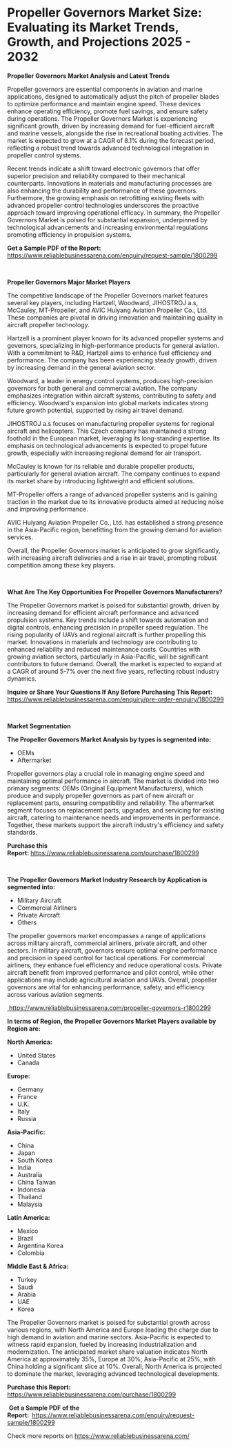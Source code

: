 <p><h1>Propeller Governors Market Size: Evaluating its Market Trends, Growth, and Projections 2025 - 2032</h1></p><p><strong>Propeller Governors Market Analysis and Latest Trends</strong></p>
<p><p>Propeller governors are essential components in aviation and marine applications, designed to automatically adjust the pitch of propeller blades to optimize performance and maintain engine speed. These devices enhance operating efficiency, promote fuel savings, and ensure safety during operations. The Propeller Governors Market is experiencing significant growth, driven by increasing demand for fuel-efficient aircraft and marine vessels, alongside the rise in recreational boating activities. The market is expected to grow at a CAGR of 8.1% during the forecast period, reflecting a robust trend towards advanced technological integration in propeller control systems. </p><p>Recent trends indicate a shift toward electronic governors that offer superior precision and reliability compared to their mechanical counterparts. Innovations in materials and manufacturing processes are also enhancing the durability and performance of these governors. Furthermore, the growing emphasis on retrofitting existing fleets with advanced propeller control technologies underscores the proactive approach toward improving operational efficacy. In summary, the Propeller Governors Market is poised for substantial expansion, underpinned by technological advancements and increasing environmental regulations promoting efficiency in propulsion systems.</p></p>
<p><strong>Get a Sample PDF of the Report:&nbsp;</strong> <a href="https://www.reliablebusinessarena.com/enquiry/request-sample/1800299?utm_campaign=1990&utm_medium=2&utm_source=Github&utm_content=ia&utm_term=19022025&utm_id=propeller-governors">https://www.reliablebusinessarena.com/enquiry/request-sample/1800299</a></p>
<p>&nbsp;</p>
<p><strong>Propeller Governors Major Market Players</strong></p>
<p><p>The competitive landscape of the Propeller Governors market features several key players, including Hartzell, Woodward, JIHOSTROJ a.s, McCauley, MT-Propeller, and AVIC Huiyang Aviation Propeller Co., Ltd. These companies are pivotal in driving innovation and maintaining quality in aircraft propeller technology.</p><p>Hartzell is a prominent player known for its advanced propeller systems and governors, specializing in high-performance products for general aviation. With a commitment to R&D, Hartzell aims to enhance fuel efficiency and performance. The company has been experiencing steady growth, driven by increasing demand in the general aviation sector.</p><p>Woodward, a leader in energy control systems, produces high-precision governors for both general and commercial aviation. The company emphasizes integration within aircraft systems, contributing to safety and efficiency. Woodward's expansion into global markets indicates strong future growth potential, supported by rising air travel demand.</p><p>JIHOSTROJ a.s focuses on manufacturing propeller systems for regional aircraft and helicopters. This Czech company has maintained a strong foothold in the European market, leveraging its long-standing expertise. Its emphasis on technological advancements is expected to propel future growth, especially with increasing regional demand for air transport.</p><p>McCauley is known for its reliable and durable propeller products, particularly for general aviation aircraft. The company continues to expand its market share by introducing lightweight and efficient solutions.</p><p>MT-Propeller offers a range of advanced propeller systems and is gaining traction in the market due to its innovative products aimed at reducing noise and improving performance. </p><p>AVIC Huiyang Aviation Propeller Co., Ltd. has established a strong presence in the Asia-Pacific region, benefitting from the growing demand for aviation services.</p><p>Overall, the Propeller Governors market is anticipated to grow significantly, with increasing aircraft deliveries and a rise in air travel, prompting robust competition among these key players.</p></p>
<p>&nbsp;</p>
<p><strong>What Are The Key Opportunities For Propeller Governors Manufacturers?</strong></p>
<p><p>The Propeller Governors market is poised for substantial growth, driven by increasing demand for efficient aircraft performance and advanced propulsion systems. Key trends include a shift towards automation and digital controls, enhancing precision in propeller speed regulation. The rising popularity of UAVs and regional aircraft is further propelling this market. Innovations in materials and technology are contributing to enhanced reliability and reduced maintenance costs. Countries with growing aviation sectors, particularly in Asia-Pacific, will be significant contributors to future demand. Overall, the market is expected to expand at a CAGR of around 5-7% over the next five years, reflecting robust industry dynamics.</p></p>
<p><strong>Inquire or Share Your Questions If Any Before Purchasing This Report:</strong> <a href="https://www.reliablebusinessarena.com/enquiry/pre-order-enquiry/1800299?utm_campaign=1990&utm_medium=2&utm_source=Github&utm_content=ia&utm_term=19022025&utm_id=propeller-governors">https://www.reliablebusinessarena.com/enquiry/pre-order-enquiry/1800299</a></p>
<p>&nbsp;</p>
<p><strong>Market Segmentation</strong></p>
<p><strong>The Propeller Governors Market Analysis by types is segmented into:</strong></p>
<p><ul><li>OEMs</li><li>Aftermarket</li></ul></p>
<p><p>Propeller governors play a crucial role in managing engine speed and maintaining optimal performance in aircraft. The market is divided into two primary segments: OEMs (Original Equipment Manufacturers), which produce and supply propeller governors as part of new aircraft or replacement parts, ensuring compatibility and reliability. The aftermarket segment focuses on replacement parts, upgrades, and servicing for existing aircraft, catering to maintenance needs and improvements in performance. Together, these markets support the aircraft industry's efficiency and safety standards.</p></p>
<p><strong>Purchase this Report:&nbsp;</strong><a href="https://www.reliablebusinessarena.com/purchase/1800299?utm_campaign=1990&utm_medium=2&utm_source=Github&utm_content=ia&utm_term=19022025&utm_id=propeller-governors">https://www.reliablebusinessarena.com/purchase/1800299</a></p>
<p>&nbsp;</p>
<p><strong>The Propeller Governors Market Industry Research by Application is segmented into:</strong></p>
<p><ul><li>Military Aircraft</li><li>Commercial Airliners</li><li>Private Aircraft</li><li>Others</li></ul></p>
<p><p>The propeller governors market encompasses a range of applications across military aircraft, commercial airliners, private aircraft, and other sectors. In military aircraft, governors ensure optimal engine performance and precision in speed control for tactical operations. For commercial airliners, they enhance fuel efficiency and reduce operational costs. Private aircraft benefit from improved performance and pilot control, while other applications may include agricultural aviation and UAVs. Overall, propeller governors are vital for enhancing performance, safety, and efficiency across various aviation segments.</p></p>
<p><a href="https://www.reliablebusinessarena.com/propeller-governors-r1800299?utm_campaign=1990&utm_medium=2&utm_source=Github&utm_content=ia&utm_term=19022025&utm_id=propeller-governors">&nbsp;https://www.reliablebusinessarena.com/propeller-governors-r1800299</a></p>
<p><strong>In terms of Region, the Propeller Governors Market Players available by Region are:</strong></p>
<p>
    <p> <strong> North America: </strong>
        <ul>
            <li>United States</li>
            <li>Canada</li>
        </ul>
        </p> 
    <p> <strong> Europe: </strong>
        <ul>
            <li>Germany</li>
            <li>France</li>
            <li>U.K.</li>
            <li>Italy</li>
            <li>Russia</li>
        </ul>
        </p> 
    <p> <strong> Asia-Pacific: </strong>
        <ul>
            <li>China</li>
            <li>Japan</li>
            <li>South Korea</li>
            <li>India</li>
            <li>Australia</li>
            <li>China Taiwan</li>
            <li>Indonesia</li>
            <li>Thailand</li>
            <li>Malaysia</li>
        </ul>
        </p> 
    <p> <strong> Latin America: </strong>
        <ul>
            <li>Mexico</li>
            <li>Brazil</li>
            <li>Argentina Korea</li>
            <li>Colombia</li>
        </ul>
        </p> 
    <p> <strong> Middle East & Africa: </strong>
        <ul>
            <li>Turkey</li>
            <li>Saudi</li>
            <li>Arabia</li>
            <li>UAE</li>
            <li>Korea</li>
        </ul>
    </p>
    </p>
<p><p>The Propeller Governors market is poised for substantial growth across various regions, with North America and Europe leading the charge due to high demand in aviation and marine sectors. Asia-Pacific is expected to witness rapid expansion, fueled by increasing industrialization and modernization. The anticipated market share valuation indicates North America at approximately 35%, Europe at 30%, Asia-Pacific at 25%, with China holding a significant slice at 10%. Overall, North America is projected to dominate the market, leveraging advanced technological developments.</p></p>
<p><strong>Purchase this Report: </strong><a href="https://www.reliablebusinessarena.com/purchase/1800299?utm_campaign=1990&utm_medium=2&utm_source=Github&utm_content=ia&utm_term=19022025&utm_id=propeller-governors">https://www.reliablebusinessarena.com/purchase/1800299</a></p>
<p>&nbsp;<strong>Get a Sample PDF of the Report:&nbsp;&nbsp;</strong><a href="https://www.reliablebusinessarena.com/enquiry/request-sample/1800299?utm_campaign=1990&utm_medium=2&utm_source=Github&utm_content=ia&utm_term=19022025&utm_id=propeller-governors">https://www.reliablebusinessarena.com/enquiry/request-sample/1800299</a></p>
<p><strong></strong></p>
<p>Check more reports on <a href="https://www.reliablebusinessarena.com/?utm_campaign=1990&utm_medium=2&utm_source=Github&utm_content=ia&utm_term=19022025&utm_id=propeller-governors">https://www.reliablebusinessarena.com/</a></p>